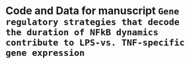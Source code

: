# Code and Data for manuscript `Gene regulatory strategies that decode the duration of NFkB dynamics contribute to LPS-vs. TNF-specific gene expression`
